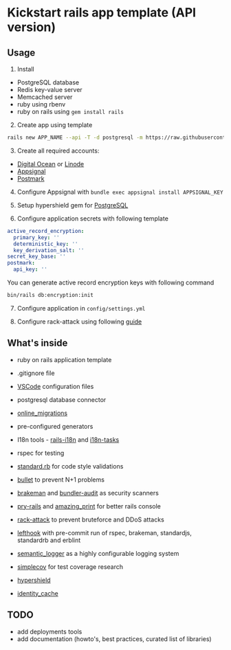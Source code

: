 # Kickstart rails app template (API version)

## Usage

1. Install 
- PostgreSQL database
- Redis key-value server
- Memcached server
- ruby using rbenv
- ruby on rails using `gem install rails`

2. Create app using template

```bash
rails new APP_NAME --api -T -d postgresql -m https://raw.githubusercontent.com/alec-c4/ks-rails-api/master/template.rb
```

3. Create all required accounts:

- [Digital Ocean](https://m.do.co/c/cfc852e7f0e6) or [Linode](https://www.linode.com/?r=163287613c0644b17ccd5aad43f40bdf9b0b0e2f)
- [Appsignal](https://appsignal.com/r/53a0242a45)
- [Postmark](https://postmarkapp.com)

4. Configure Appsignal with `bundle exec appsignal install APPSIGNAL_KEY`

5. Setup hypershield gem for [PostgreSQL](https://github.com/ankane/hypershield#postgres)

6. Configure application secrets with following template

```yaml
active_record_encryption:
  primary_key: ''
  deterministic_key: ''
  key_derivation_salt: ''
secret_key_base: ''
postmark:
  api_key: ''
```

You can generate active record encryption keys with following command

```bash
bin/rails db:encryption:init
```

7. Configure application in  `config/settings.yml`

8. Configure rack-attack using following [guide](https://expeditedsecurity.com/blog/ultimate-guide-to-rack-attack/)

## What's inside

- ruby on rails application template 
- .gitignore file
- [VSCode](https://code.visualstudio.com/) configuration files
- postgresql database connector
- [online_migrations](https://github.com/fatkodima/online_migrations)

- pre-configured generators
- I18n tools - [rails-i18n](http://github.com/svenfuchs/rails-i18n) and [i18n-tasks](https://github.com/glebm/i18n-tasks)
- rspec for testing
- [standard.rb](https://github.com/testdouble/standard) for code style validations
- [bullet](https://github.com/flyerhzm/bullet) to prevent N+1 problems
- [brakeman](https://github.com/presidentbeef/brakeman) and [bundler-audit](https://github.com/postmodern/bundler-audit) as security scanners
- [pry-rails](https://github.com/rweng/pry-rails) and [amazing_print](https://github.com/amazing-print/amazing_print) for better rails console
- [rack-attack](https://github.com/rack/rack-attack) to prevent bruteforce and DDoS attacks 
- [lefthook](https://github.com/evilmartians/lefthook) with pre-commit run of rspec, brakeman, standardjs, standardrb and erblint
- [semantic_logger](https://github.com/reidmorrison/semantic_logger) as a highly configurable logging system
- [simplecov](https://github.com/simplecov-ruby/simplecov) for test coverage research
- [hypershield](https://github.com/ankane/hypershield)
- [identity_cache](https://github.com/Shopify/identity_cache)

## TODO

- add deployments tools
- add documentation (howto's, best practices, curated list of libraries)
